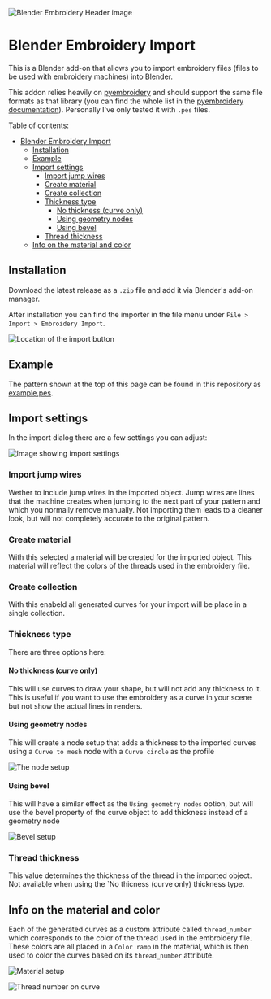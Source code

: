 ![Blender Embroidery Header image](images/blender_embroidery.png)
# Blender Embroidery Import

This is a Blender add-on that allows you to import embroidery files (files to be used with embroidery machines) into Blender.

This addon relies heavily on [pyembroidery](https://pypi.org/project/pyembroidery/) and should support the same file formats as that library (you can find the whole list in the [pyembroidery documentation](https://pypi.org/project/pyembroidery/)). Personally I've only tested it with `.pes` files.

Table of contents:
- [Blender Embroidery Import](#blender-embroidery-import)
  - [Installation](#installation)
  - [Example](#example)
  - [Import settings](#import-settings)
    - [Import jump wires](#import-jump-wires)
    - [Create material](#create-material)
    - [Create collection](#create-collection)
    - [Thickness type](#thickness-type)
      - [No thickness (curve only)](#no-thickness-curve-only)
      - [Using geometry nodes](#using-geometry-nodes)
      - [Using bevel](#using-bevel)
    - [Thread thickness](#thread-thickness)
  - [Info on the material and color](#info-on-the-material-and-color)

## Installation
Download the latest release as a `.zip` file and add it via Blender's add-on manager.

After installation you can find the importer in the file menu under `File > Import > Embroidery Import`.

![Location of the import button](images/menu_option.png)

## Example
The pattern shown at the top of this page can be found in this repository as [example.pes](example.pes).

## Import settings
In the import dialog there are a few settings you can adjust:

![Image showing import settings](images/import_settings.png)

### Import jump wires
Wether to include jump wires in the imported object. Jump wires are lines that the machine creates when jumping to the next part of your pattern and which you normally remove manually. Not importing them leads to a cleaner look, but will not completely accurate to the original pattern.

### Create material
With this selected a material will be created for the imported object. This material will reflect the colors of the threads used in the embroidery file.

### Create collection
With this enabeld all generated curves for your import will be place in a single collection.

### Thickness type
There are three options here:

#### No thickness (curve only)
This will use curves to draw your shape, but will not add any thickness to it. This is useful if you want to use the embroidery as a curve in your scene but not show the actual lines in renders.

#### Using geometry nodes
This will create a node setup that adds a thickness to the imported curves using a `Curve to mesh` node with a `Curve circle` as the profile

![The node setup](images/node_setup.png)

#### Using bevel
This will have a similar effect as the `Using geometry nodes` option, but will use the bevel property of the curve object to add thickness instead of a geometry node

![Bevel setup](images/bevel_setup.png)

### Thread thickness
This value determines the thickness of the thread in the imported object. Not available when using the `No thicness (curve only) thickness type.


## Info on the material and color
Each of the generated curves as a custom attribute called `thread_number` which corresponds to the color of the thread used in the embroidery file.
These colors are all placed in a `Color ramp` in the material, which is then used to color the curves based on its `thread_number` attribute.

![Material setup](images/material.png)

![Thread number on curve](images/thread_number.png)
